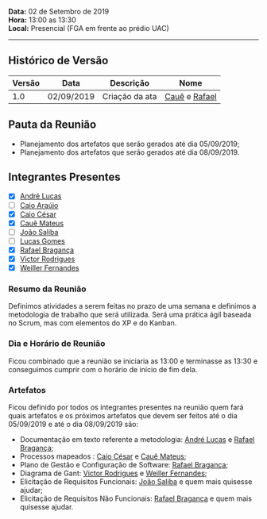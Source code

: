 **Data:** 02 de Setembro de 2019<br>
**Hora:** 13:00 as 13:30<br>
**Local:** Presencial (FGA em frente ao prédio UAC)<br>

---

## Histórico de Versão
|**Versão**| **Data** |**Descrição** |      **Nome**      |
|   ---    |   ---    |     ---      |        ---         |
|   1.0    |02/09/2019|Criação da ata|[Cauê](https://github.com/caue96) e [Rafael](https://github.com/rafaelbrg)|

## Pauta da Reunião
- Planejamento dos artefatos que serão gerados até dia 05/09/2019;
- Planejamento dos artefatos que serão gerados até dia 08/09/2019.

## Integrantes Presentes
- [x] [André Lucas](https://github.com/andrelucasf)<br>
- [ ] [Caio Araújo]()<br>
- [x] [Caio César](https://github.com/Caiocbeleza)<br>
- [x] [Cauê Mateus](https://github.com/caue96)<br>
- [ ] [João Saliba](https://github.com/joaosaliba)<br>
- [ ] [Lucas Gomes](https://github.com/LGomees)<br>
- [x] [Rafael Bragança](https://github.com/rafaelbrg)<br>
- [x] [Victor Rodrigues](https://github.com/VictorRodriguesS0)<br>
- [x] [Weiller Fernandes](https://github.com/WeillerFernandes)<br>

### **Resumo da Reunião**
Definimos atividades a serem feitas no prazo de uma semana e definimos a metodologia de trabalho que será utilizada. Será uma prática ágil baseada no Scrum, mas com elementos do XP e do Kanban.

### **Dia e Horário de Reunião**
Ficou combinado que a reunião se iniciaria as 13:00 e terminasse as 13:30 e conseguimos cumprir com o horário de início de fim dela.

### **Artefatos**
Ficou definido por todos os integrantes presentes na reunião quem fará quais artefatos e os próximos artefatos que devem ser feitos até o dia 05/09/2019 e até o dia 08/09/2019 são:<br>
- Documentação em texto referente a metodologia: [André Lucas](https://github.com/andrelucasf) e [Rafael Bragança](https://github.com/rafaelbrg);<br>
- Processos mapeados : [Caio César](https://github.com/Caiocbeleza) e [Cauê Mateus](https://github.com/caue96);<br>
- Plano de Gestão e Configuração de Software: [Rafael Bragança](https://github.com/rafaelbrg);<br>
- Diagrama de Gant: [Victor Rodrigues](https://github.com/VictorRodriguesS0) e [Weiller Fernandes](https://github.com/WeillerFernandes);<br>
- Elicitação de Requisitos Funcionais: [João Saliba](https://github.com/joaosaliba) e quem mais quisesse ajudar;<br>
- Elicitação de Requisitos Não Funcionais: [Rafael Bragança](https://github.com/rafaelbrg) e quem mais quisesse ajudar.<br>
